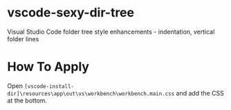 # vscode-sexy-dir-tree
Visual Studio Code folder tree style enhancements - indentation, vertical folder lines

# How To Apply
Open `[vscode-install-dir]\resources\app\out\vs\workbench\workbench.main.css` and add the CSS at the bottom.
